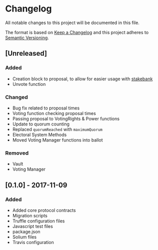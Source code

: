 # Changelog

All notable changes to this project will be documented in this file.

The format is based on [Keep a Changelog](http://keepachangelog.com/en/1.0.0/)
and this project adheres to [Semantic Versioning](http://semver.org/spec/v2.0.0.html).

## [Unreleased]

### Added
 - Creation block to proposal, to allow for easier usage with [stakebank](https://github.com/harbourproject/stakebank)
 - Unvote function

### Changed
 - Bug fix related to proposal times
 - Voting function checking proposal times
 - Passing proposal to VotingRights & Power functions
 - Update to quorum counting
 - Replaced ```quorumReached``` with ```maximumQuorum```
 - Electoral System Methods
 - Moved Voting Manager functions into ballot
 
### Removed
 - Vault 
 - Voting Manager

## [0.1.0] - 2017-11-09

### Added
 - Added core protocol contracts
 - Migration scripts
 - Truffle configuration files
 - Javascript test files
 - package.json
 - Solium files
 - Travis configuration
